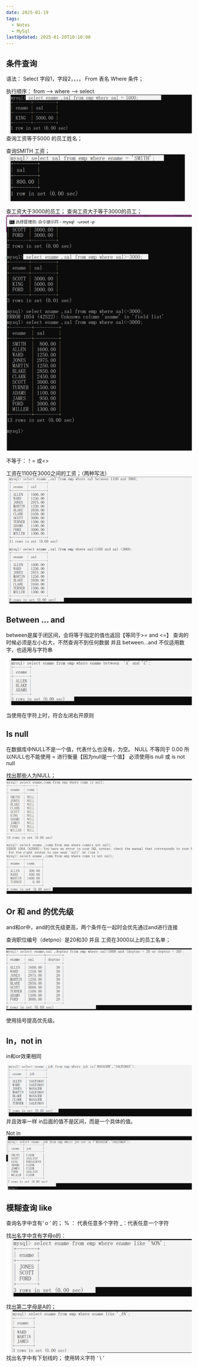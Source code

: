 ```yaml
---
date: 2025-01-19
tags:
  - Notes
  - MySql
lastUpdated: 2025-01-20T10:10:00
---
```


## 条件查询

语法：
Select
字段1，字段2，，，，
From
表名
Where
条件；

执行顺序： from —> where —> select
![img.png](../../public/note/MySql/%E6%9D%A1%E4%BB%B6%E6%9F%A5%E8%AF%A2/img.png)
查询工资等于5000 的员工姓名；

查询SMITH 工资；
![img_1.png](../../public/note/MySql/%E6%9D%A1%E4%BB%B6%E6%9F%A5%E8%AF%A2/img_1.png)

查工资大于3000的员工；
查询工资大于等于3000的员工；
![img_2.png](../../public/note/MySql/%E6%9D%A1%E4%BB%B6%E6%9F%A5%E8%AF%A2/img_2.png)

不等于：！= 或<>

工资在1100在3000之间的工资；（两种写法）
![img_3.png](../../public/note/MySql/%E6%9D%A1%E4%BB%B6%E6%9F%A5%E8%AF%A2/img_3.png)

## Between ... and

between是属于闭区间，会将等于指定的值也返回【等同于>= and <=】
查询的时候必须是左小右大，不然查询不到任何数据
并且 between…and 不仅适用数字，也适用与字符串

![img_4.png](../../public/note/MySql/%E6%9D%A1%E4%BB%B6%E6%9F%A5%E8%AF%A2/img_4.png)

当使用在字符上时，符合左闭右开原则

## Is null

在数据库中NULL不是一个值，代表什么也没有，为空。
NULL 不等同于 0.00
所以NULL也不能使用 = 进行衡量【因为null是一个值】
必须使用is null 或 is not null

找出那些人为NULL；
![img_5.png](../../public/note/MySql/%E6%9D%A1%E4%BB%B6%E6%9F%A5%E8%AF%A2/img_5.png)

## Or 和 and 的优先级

and和or中，and的优先级更高，两个条件在一起时会优先通过and进行连接

查询职位编号（detpno）是20和30 并且 工资在3000以上的员工名单；

![img_6.png](../../public/note/MySql/%E6%9D%A1%E4%BB%B6%E6%9F%A5%E8%AF%A2/img_6.png)

使用括号提高优先级。

## In，not in

in和or效果相同

![img_7.png](../../public/note/MySql/%E6%9D%A1%E4%BB%B6%E6%9F%A5%E8%AF%A2/img_7.png)
并且效率一样
in后面的值不是区间，而是一个具体的值。

Not in
![img_8.png](../../public/note/MySql/%E6%9D%A1%E4%BB%B6%E6%9F%A5%E8%AF%A2/img_8.png)

## 模糊查询 like

查询名字中含有‘ o ’ 的；
% ： 代表任意多个字符
_：代表任意一个字符

找出名字中含有字母o的：
![img_9.png](../../public/note/MySql/%E6%9D%A1%E4%BB%B6%E6%9F%A5%E8%AF%A2/img_9.png)

找出第二字母是A的；
![img_10.png](../../public/note/MySql/%E6%9D%A1%E4%BB%B6%E6%9F%A5%E8%AF%A2/img_10.png)
找出名字中有下划线的；
使用转义字符 ‘ \ ’



